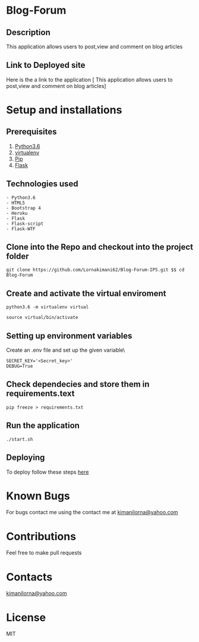 # Blog-Forum
## Description
This application allows users to post,view and comment on blog articles
## Link to Deployed site
Here is the a link to the application [
This application allows users to post,view and comment on blog articles]

# Setup and installations
## Prerequisites
1. [Python3.6](https://www.python.org/)
2. [virtualenv](https://docs.python-guide.org/dev/virtualenvs/)
3. [Pip](https://pypi.org/)
4.  [Flask](http://flask.pocoo.org/)
## Technologies used
```
- Python3.6
- HTML5
- Bootstrap 4
- Heroku
- Flask
- Flask-script
- Flask-WTF

```
## Clone into the Repo and checkout into the project folder
```
git clone https://github.com/Lornakimani62/Blog-Forum-IP5.git $$ cd Blog-Forum

```
## Create and activate the virtual enviroment
```
python3.6 -m virtualenv virtual

```
```
source virtual/bin/activate
```
## Setting up environment variables
 Create an .env file and set up the given variable\
 ```
 SECRET_KEY='<Secret_key>'
 DEBUG=True
```
## Check dependecies and store them in requirements.text

```
pip freeze > requirements.txt

```
## Run the application
```
./start.sh
```
## Deploying
To deploy follow these steps [here](https://medium.com/the-andela-way/deploying-a-python-flask-app-to-heroku-41250bda27d0)

# Known Bugs
For bugs contact me using the contact me at kimanilorna@yahoo.com

# Contributions

Feel free to make pull requests
# Contacts

kimanilorna@yahoo.com

# License

MIT

